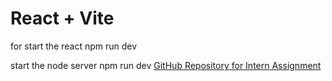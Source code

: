# React + Vite

for start the react
npm run dev

start the node server
npm run dev
[GitHub Repository for Intern Assignment](https://github.com/RAHUL676789/internAssignment)

